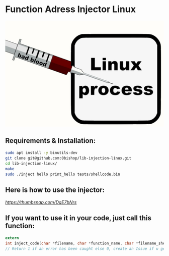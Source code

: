 # Function Adress Injector Linux

![Alt Text](tests/linux-inject.webp)

## Requirements & Installation:
```bash
sudo apt install -y binutils-dev
git clone git@github.com:0bishop/lib-injection-linux.git
cd lib-injection-linux/
make
sudo ./inject hello print_hello tests/shellcode.bin
```

## Here is how to use the injector:
*https://thumbsnap.com/DqE7bNrs*

## If you want to use it in your code, just call this function:

```c
extern
int inject_code(char *filename, char *function_name, char *filename_shellcode);
// Return 1 if an error has been caught else 0, create an Issue if u get a SEGV
```

